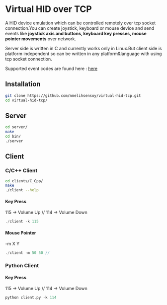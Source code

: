 # Virtual HID over TCP

A HID device emulation which can be controlled remotely over tcp socket connection.You can create joystick, keyboard or mouse device and send events like **joystick axis and buttons, keyboard key presses, mouse pointer movements** over network.

Server side is written in C and currently works only in Linux.But client side is platform independent so can be written in any platform&language with using tcp socket connection.

Supported event codes are found here : [here](https://github.com/torvalds/linux/blob/master/include/uapi/linux/input-event-codes.h)

## Installation

```sh
git clone https://github.com/nmelihsensoy/virtual-hid-tcp.git
cd virtual-hid-tcp/
```

## Server

```sh
cd server/
make
cd bin/
./server
```

## Client

### C/C++ Client

```sh
cd clients/C_Cpp/
make
./client --help
```

#### Key Press

115 -> Volume Up // 114 -> Volume Down

```c
./client -k 115
```

#### Mouse Pointer

-m X Y

```c
./client -m 50 50 //
```

### Python Client

#### Key Press

115 -> Volume Up // 114 -> Volume Down

```python
python client.py -k 114
```